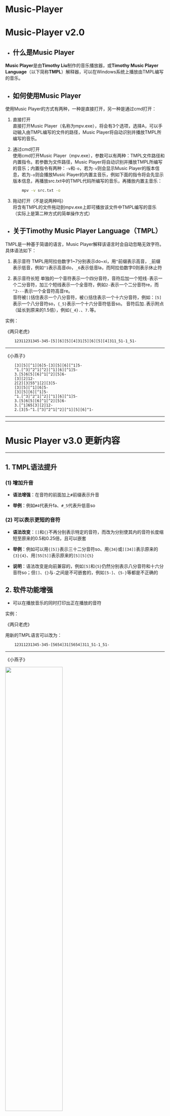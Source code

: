 # Music-Player

# Music-Player v2.0

+ ## 什么是Music Player

**Music Player**是由**Timothy Liu**制作的音乐播放器，或**Timothy Music Player Language**（以下简称**TMPL**）解释器，可以在Windows系统上播放由TMPL编写的音乐。  

+ ## 如何使用Music Player  

使用Music Player的方式有两种，一种是直接打开，另一种是通过cmd打开：

1. 直接打开  
   直接打开Music Player（名称为mpv.exe），将会有3个选项，选择A，可以手动输入由TMPL编写的文件的路径，Music Player将自动识别并播放TMPL所编写的音乐。  

2. 通过cmd打开  
   使用cmd打开Music Player（mpv.exe），参数可以有两种：TMPL文件路径和内置指令。若参数为文件路径，Music Player将自动识别并播放TMPL所编写的音乐；内置指令有两种：`-v`和`-o`，若为`-v`则会显示Music Player的版本信息，若为`-o`则会播放Music Player的内置主音乐，例如下面的指令将会先显示版本信息，再播放src.txt中的TMPL代码所编写的音乐，再播放内置主音乐：  

    ```cmd
        mpv -v src.txt -o
    ```

3. 拖动打开（不是说两种吗）  
   将含有TMPL的文件拖动到mpv.exe上即可播放该文件中TMPL编写的音乐（实际上是第二种方式的简单操作方式）

+ ## 关于Timothy Music Player Language（TMPL）  

TMPL是一种基于简谱的语言，Music Player解释该语言时会自动忽略无效字符。具体语法如下：  

1. 表示音符
   TMPL用阿拉伯数字1\~7分别表示do\~xi，用`^`前缀表示高音，`_`前缀表示低音，例如`^1`表示高音do，`_6`表示低音la，而阿拉伯数字0则表示休止符  

2. 表示音符长短
   单独的一个音符表示一个四分音符，音符后加一个短线`-`表示一个二分音符，加三个短线表示一个全音符，例如`2-`表示一个二分音符re，而`^2---`表示一个全音符高音re。  
   音符被`[]`括住表示一个八分音符，被`{}`括住表示一个十六分音符，例如：`[5]`表示一个八分音符so，`{_5}`表示一个十六分音符低音so。
   音符后加`.`表示附点（延长到原来的1.5倍），例如`{_4}.`、`7.`等。  

实例：  

《两只老虎》  

```TMPL
    12311231345-345-[5][6][5][4]31[5][6][5][4]311_51-1_51-
```  

---

《小燕子》  

```TMPL
    [3][5][^1][6]5-[3][5][6][^1]5-
    ^1.[^3]^2^1[^2][^1][6][^1]5-
    3.[5]6[5][6]^1[^2][5]6-
    [3][2]12-
    2[2][3]55^1[2][3]5-
    [3][5][^1][6]5-
    [3][5][6][^1]5-
    ^1.[^3]^2^1[^2][^1][6][^1]5-
    3.[5]6[5][6]^1[^2][5]6-
    3.[^1]65[3][2]12-
    2.[3]5-^1.[^3]^2^1[^2][^1][5][6]^1-
```
---
---

# Music Player v3.0 更新内容  

---

## 1. TMPL语法提升

### (1) 增加升音

+ **语法增强**：在音符的前面加上`#`前缀表示升音  

+ **举例**：例如`#4`代表升fa、`#_5`代表升低音so  

### (2) 可以表示更短的音符  

+ **语法改变**：`[]`和`{}`不再分别表示特定的音符，而改为分别使其内的音符长度缩短至原来的0.5和0.25倍，且可以嵌套  

+ **举例**：例如可以用`{[5]}`表示三十二分音符so、用`{34}`或`[[34]]`表示原来的`{3}{4}`、用`[55[5]]`表示原来的`[5][5]{5}`  

+ **说明**：语法改变是向前兼容的，例如`[5]`和`{5}`仍然分别表示八分音符和十六分音符so；但`[]`、`{}`与`-`之间是不可嵌套的，例如`[5-]`、`{5-}`等都是不正确的  

## 2. 软件功能增强  

+ 可以在播放音乐的同时打印出正在播放的音符


实例：  

《两只老虎》  

用新的TMPL语言可以改为：  

```TMPL
    12311231345-345-[5654]31[5654]311_51-1_51-
```  

---

《小燕子》  

<img src = "example2.gif" width = "60%">

用TMPL表示为：  

```TMPL
    [35^16]5-[356^1]5-
    ^1.[^3]^2^1[^2^16^1]5-
    3.[5]6[56]^1[^25]6-
    [32]12-
    2[23]55^1[23]5-
    [35^16]5-
    [356^1]5-
    ^1.[^3]^2^1[^2^16^1]5-
    3.[5]6[56]^1[^25]6-
    3.[^1]65[32]12-
    2.[3]5-^1.[^3]^2^1[^2^156]^1-
```


